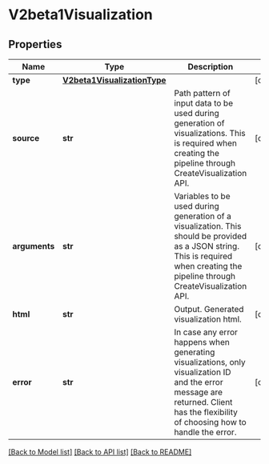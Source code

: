 # V2beta1Visualization

## Properties
Name | Type | Description | Notes
------------ | ------------- | ------------- | -------------
**type** | [**V2beta1VisualizationType**](V2beta1VisualizationType.md) |  | [optional] 
**source** | **str** | Path pattern of input data to be used during generation of visualizations. This is required when creating the pipeline through CreateVisualization API. | [optional] 
**arguments** | **str** | Variables to be used during generation of a visualization. This should be provided as a JSON string. This is required when creating the pipeline through CreateVisualization API. | [optional] 
**html** | **str** | Output. Generated visualization html. | [optional] 
**error** | **str** | In case any error happens when generating visualizations, only visualization ID and the error message are returned. Client has the flexibility of choosing how to handle the error. | [optional] 

[[Back to Model list]](../README.md#documentation-for-models) [[Back to API list]](../README.md#documentation-for-api-endpoints) [[Back to README]](../README.md)


